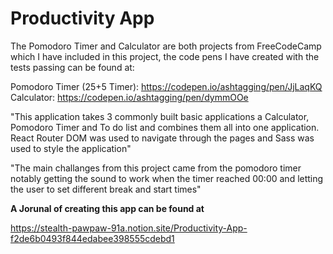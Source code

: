 # Productivity App

The Pomodoro Timer and Calculator are both projects from FreeCodeCamp which I have included in this project, the code pens I have created with the tests passing can be found at:

Pomodoro Timer (25+5 Timer): https://codepen.io/ashtagging/pen/JjLaqKQ
Calculator: https://codepen.io/ashtagging/pen/dymmOOe

"This application takes 3 commonly built basic applications a Calculator, Pomodoro Timer and To do list and combines them all into one application. React Router DOM was used to navigate through the pages and Sass was used to style the application"

"The main challanges from this project came from the pomodoro timer notably getting the sound to work when the timer reached 00:00 and letting the user to set different break and start times" 

**A Jorunal of creating this app can be found at** 

https://stealth-pawpaw-91a.notion.site/Productivity-App-f2de6b0493f844edabee398555cdebd1

